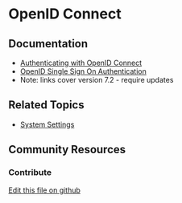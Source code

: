 # OpenID Connect

## Documentation

* [Authenticating with OpenID Connect](https://portal.liferay.dev/docs/7-2/deploy/-/knowledge_base/d/authenticating-with-openid-connect)
* [OpenID Single Sign On Authentication](https://portal.liferay.dev/docs/7-2/deploy/-/knowledge_base/d/openid-single-sign-on-authentication)
* Note: links cover version 7.2 - require updates

## Related Topics

* [System Settings](https://learn.liferay.com/dxp/7.x/en/system-administration/system_settings.html)


## Community Resources


### Contribute

[Edit this file on github](https://github.com/olafk/controlpanel-documentation-docs/blob/master/md/73en/com_liferay_configuration_admin_web_portlet_SystemSettingsPortlet/com.liferay.portal.security.sso.openid.connect.configuration.OpenIdConnectConfiguration.md)
